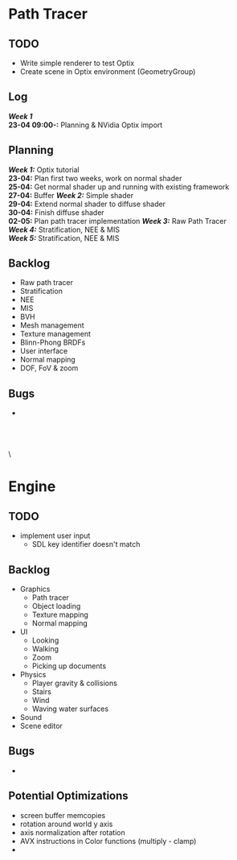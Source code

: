# Path Tracer
## TODO
 - Write simple renderer to test Optix
 - Create scene in Optix environment (GeometryGroup)  

## Log
***Week 1***  
**23-04 09:00-:** Planning & NVidia Optix import  

## Planning
***Week 1:*** Optix tutorial  
**23-04:** Plan first two weeks, work on normal shader  
**25-04:** Get normal shader up and running with existing framework  
**27-04:** Buffer
***Week 2:*** Simple shader  
**29-04:** Extend normal shader to diffuse shader  
**30-04:** Finish diffuse shader  
**02-05:** Plan path tracer implementation
***Week 3:*** Raw Path Tracer  
***Week 4:*** Stratification, NEE & MIS  
***Week 5:*** Stratification, NEE & MIS  

## Backlog
 - Raw path tracer  
 - Stratification  
 - NEE  
 - MIS  
 - BVH  
 - Mesh management  
 - Texture management  
 - Blinn-Phong BRDFs  
 - User interface  
 - Normal mapping  
 - DOF, FoV & zoom  

## Bugs
 -

\
\
\
\

# Engine
## TODO
 - implement user input
	- SDL key identifier doesn't match

## Backlog
 - Graphics  
	- Path tracer  
	- Object loading  
	- Texture mapping  
	- Normal mapping  
 - UI  
	- Looking  
	- Walking  
	- Zoom  
	- Picking up documents  
 - Physics  
	- Player gravity & collisions  
	- Stairs  
	- Wind  
	- Waving water surfaces  
 - Sound  
 - Scene editor  

## Bugs
 - 

## Potential Optimizations
 - screen buffer memcopies
 - rotation around world y axis
 - axis normalization after rotation
 - AVX instructions in Color functions (multiply - clamp)
 -